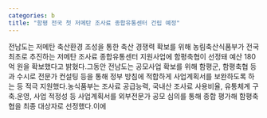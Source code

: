 ```yaml
---
categories: b
title: "함평 전국 첫 저메탄 조사료 종합유통센터 건립 예정"
---
```

전남도는 저메탄 축산환경 조성을 통한 축산 경쟁력 확보를 위해 농림축산식품부가 전국 최초로 추진하는 저메탄 조사료 종합유통센터 지원사업에 함평축협이 선정돼 예산 180억 원을 확보했다고 밝혔다.그동안 전남도는 공모사업 확보를 위해 함평군, 함평축협 등과 수시로 전문가 컨설팅 등을 통해 정부 방침에 적합하게 사업계획서를 보완하도록 하는 등 적극 지원했다.농식품부는 조사료 공급능력, 국내산 조사료 사용비율, 유통체계 구축․운영, 사업 적정성 등 사업계획서를 외부전문가 공모 심의를 통해 종합 평가해 함평축협을 최종 대상자로 선정했다.이에